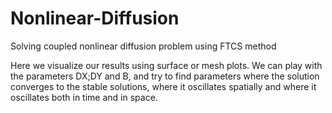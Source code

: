 # Nonlinear-Diffusion
Solving coupled nonlinear diffusion problem using FTCS method 


Here we visualize our results using surface or mesh plots. We can play with the parameters
DX;DY and B, and try to find parameters where the solution converges to the stable
solutions, where it oscillates spatially and where it oscillates both in time and
in space.
